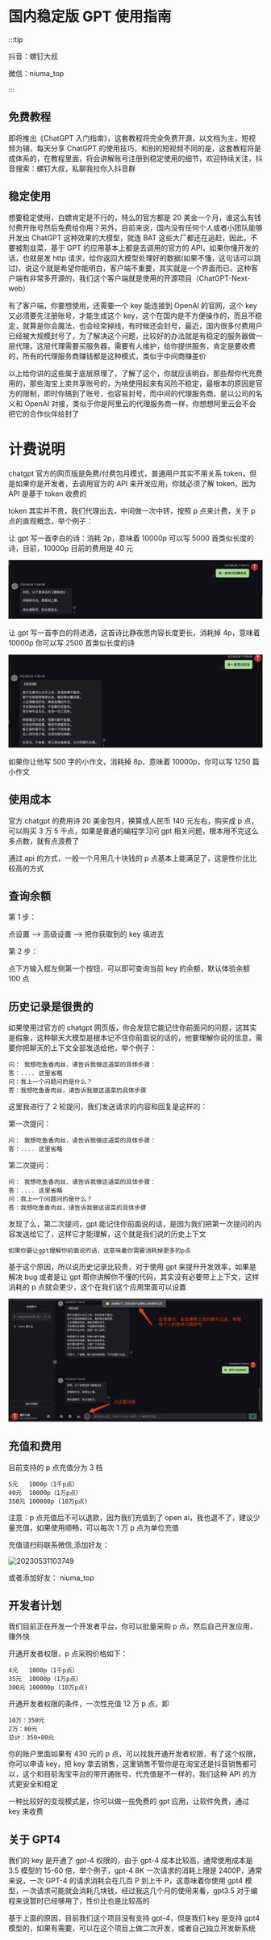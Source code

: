 # 国内稳定版 GPT 使用指南

:::tip

抖音：螺钉大叔

微信：niuma_top

:::

## 免费教程

即将推出《ChatGPT 入门指南》，这套教程将完全免费开源，以文档为主，短视频为辅，每天分享 ChatGPT 的使用技巧，和别的短视频不同的是，这套教程将是成体系的，在教程里面，将会讲解账号注册到稳定使用的细节，欢迎持续关注，抖音搜索：螺钉大叔，私聊我拉你入抖音群

## 稳定使用

想要稳定使用，白嫖肯定是不行的，特么的官方都是 20 美金一个月，谁这么有钱付费开账号然后免费给你用？另外，目前来说，国内没有任何个人或者小团队能够开发出 ChatGPT 这种效果的大模型，就连 BAT 这些大厂都还在追赶，因此，不要被割韭菜，基于 GPT 的应用基本上都是去调用的官方的 API，如果你懂开发的话，也就是发 http 请求，给你返回大模型处理好的数据(如果不懂，这句话可以跳过)，说这个就是希望你能明白，客户端不重要，其实就是一个界面而已，这种客户端有非常多开源的，我们这个客户端就是使用的开源项目（ChatGPT-Next-web）

有了客户端，你要想使用，还需要一个 key 能连接到 OpenAI 的官网，这个 key 又必须要先注册账号，才能生成这个 key，这个在国内是不方便操作的，而且不稳定，就算是你会魔法，也会经常掉线，有时候还会封号，最近，国内很多付费用户已经被大规模封号了，为了解决这个问题，比较好的办法就是有稳定的服务器做一层代理，这层代理需要买服务器，需要有人维护，给你提供服务，肯定是要收费的，所有的代理服务商赚钱都是这种模式，类似于中间商赚差价

以上给你讲的这些属于底层原理了，了解了这个，你就应该明白，那些帮你代充费用的，那些淘宝上卖共享账号的，为啥使用起来有风险不稳定，最根本的原因是官方的限制，即时你搞到了账号，也容易封号，而中间的代理服务商，是以公司的名义和 OpenAI 对接，类似于你是阿里云的代理服务商一样，你想想阿里云会不会把它的合作伙伴给封了

# 计费说明

chatgpt 官方的网页版是免费/付费包月模式，普通用户其实不用关系 token，但是如果你是开发者，去调用官方的 API 来开发应用，你就必须了解 token，因为 API 是基于 token 收费的

token 其实并不贵，我们代理出去，中间做一次中转，按照 p 点来计费，关于 p 点的直观概念，举个例子：

让 gpt 写一首李白的诗：消耗 2p，意味着 10000p 可以写 5000 首类似长度的诗，目前，10000p 目前的费用是 40 元

![](./public/2023-05-28-11-13-09.png)

让 gpt 写一首李白的将进酒，这首诗比静夜思内容长度更长，消耗掉 4p，意味着 10000p 你可以写 2500 首类似长度的诗

![](./public/2023-05-28-11-14-54.png)

如果你让他写 500 字的小作文，消耗掉 8p，意味着 10000p，你可以写 1250 篇小作文

## 使用成本

官方 chatgpt 的费用诗 20 美金包月，换算成人民币 140 元左右，购买成 p 点，可以购买 3 万 5 千点，如果是普通的编程学习问 gpt 相关问题，根本用不完这么多点数，就有点浪费了

通过 api 的方式，一般一个月用几十块钱的 p 点基本上能满足了，这是性价比比较高的方式

## 查询余额

第 1 步：

点设置 --> 高级设置 --> 把你获取到的 key 填进去

第 2 步：

点下方输入框左侧第一个按钮，可以即可查询当前 key 的余额，默认体验余额 100 点

## 历史记录是很贵的

如果使用过官方的 chatgpt 网页版，你会发现它能记住你前面问的问题，这其实是假象，这种聊天大模型是根本记不住你前面说的话的，他要理解你说的信息，需要你把聊天的上下文全部发送给他，举个例子：

```
问： 我想吃鱼香肉丝，请告诉我做这道菜的具体步骤：
答：.... 这里省略
问：我上一个问题问的是什么？
答：我想吃鱼香肉丝，请告诉我做这道菜的具体步骤
```

这里我进行了 2 轮提问，我们发送请求的内容和回复是这样的：

第一次提问：

```
问： 我想吃鱼香肉丝，请告诉我做这道菜的具体步骤：
答：.... 这里省略
```

第二次提问：

```
问： 我想吃鱼香肉丝，请告诉我做这道菜的具体步骤：
答：.... 这里省略
问：我上一个问题问的是什么？
答：我想吃鱼香肉丝，请告诉我做这道菜的具体步骤
```

发现了么，第二次提问，gpt 能记住你前面说的话，是因为我们把第一次提问的内容发送给它了，这样它才能理解，这个就是我们说的历史上下文

```
如果你要让gpt理解你前面说的话，这意味着你需要消耗掉更多的p点
```

基于这个原因，所以说历史记录比较贵，对于使用 gpt 来提升开发效率，如果是解决 bug 或者是让 gpt 帮你讲解你不懂的代码，其实没有必要带上上下文，这样消耗的 p 点就会更少，这个在我们这个应用里面可以设置

![](./public/2023-05-28-11-33-03.png)

## 充值和费用

目前支持的 p 点充值分为 3 档

```
5元   1000p（1千p点）
40元  10000p（1万p点）
350元 100000p (10万p点)
```

注意：p 点充值后不可以退款，因为我们充值到了 open ai，我也退不了，建议少量充值，如果使用顺畅，可以每次 1 万 p 点为单位充值

充值请扫码联系微信,添加好友：

<div id="wechat"></div>

![20230531103749](https://nodeing-com-1252923609.cos.ap-chengdu.myqcloud.com//document20230531103749.png)

<style>

  #wechat{
    width:100px;
  }
</style>

或者添加好友： niuma_top

## 开发者计划

我们目前正在开发一个开发者平台，你可以批量采购 p 点，然后自己开发应用，赚外快

开通开发者权限，p 点采购价格如下：

```
4元   1000p（1千p点）
35元  10000p（1万p点）
300元 100000p (10万p点)
```

开通开发者权限的条件，一次性充值 12 万 p 点，即

```
10万：350元
2万：80元
总计：350+80元
```

你的账户里面如果有 430 元的 p 点，可以找我开通开发者权限，有了这个权限，你可以申请 key，把 key 拿去销售，这里销售不管你是在淘宝还是抖音销售都可以，这个和目前淘宝平台的带开通账号、代充值是不一样的，我们这种 API 的方式更安全和稳定

一种比较好的变现模式是，你可以做一些免费的 gpt 应用，让软件免费，通过 key 来收费

## 关于 GPT4

我们的 key 是开通了 gpt-4 权限的，由于 gpt-4 成本比较高，通常使用成本是 3.5 模型的 15-60 倍，举个例子，gpt-4 8K 一次请求的消耗上限是 2400P，通常来说，一次 GPT-4 的请求消耗会在几百 P 到上千 P，这意味着你使用 gpt4 模型，一次请求可能就会消耗几块钱，经过我这几个月的使用来看，gpt3.5 对于编程来说暂时已经够用了，性价比也是比较高的

基于上面的原因，目前我们这个项目没有支持 gpt-4，但是我们 key 是支持 gpt4 模型的，如果有需要，可以在这个项目上做二次开发，或者自己独立开发新系统
